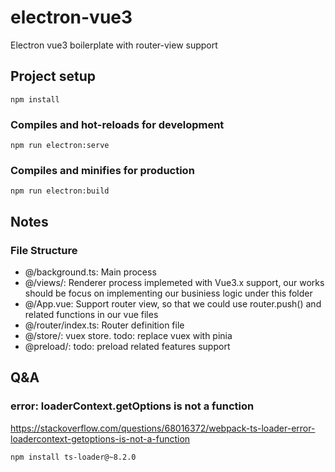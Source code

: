 # electron-vue3

Electron vue3 boilerplate with router-view support

## Project setup
```
npm install
```

### Compiles and hot-reloads for development
```
npm run electron:serve
```

### Compiles and minifies for production
```
npm run electron:build
```

## Notes

### File Structure
- @/background.ts: Main process
- @/views/: Renderer process implemeted with Vue3.x support, our works should be focus on implementing our businiess logic under this folder
- @/App.vue: Support router view, so that we could use router.push() and related functions in our vue files 
- @/router/index.ts: Router definition file
- @/store/: vuex store. todo: replace vuex with pinia
- @preload/: todo: preload related features support

## Q&A

### error: loaderContext.getOptions is not a function

https://stackoverflow.com/questions/68016372/webpack-ts-loader-error-loadercontext-getoptions-is-not-a-function

```
npm install ts-loader@~8.2.0
```